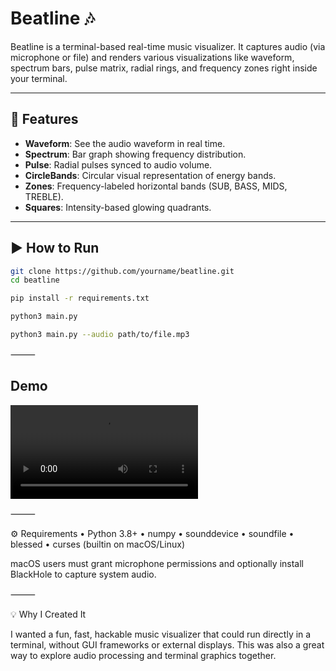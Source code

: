 # Beatline 🎶

Beatline is a terminal-based real-time music visualizer. It captures audio (via microphone or file) and renders various visualizations like waveform, spectrum bars, pulse matrix, radial rings, and frequency zones right inside your terminal.

---

## 🔧 Features
- **Waveform**: See the audio waveform in real time.
- **Spectrum**: Bar graph showing frequency distribution.
- **Pulse**: Radial pulses synced to audio volume.
- **CircleBands**: Circular visual representation of energy bands.
- **Zones**: Frequency-labeled horizontal bands (SUB, BASS, MIDS, TREBLE).
- **Squares**: Intensity-based glowing quadrants.

---

## ▶️ How to Run

```bash
git clone https://github.com/yourname/beatline.git
cd beatline

pip install -r requirements.txt

python3 main.py

python3 main.py --audio path/to/file.mp3
```

⸻

## Demo
![Demo](demo.mov)

⸻

⚙️ Requirements
	•	Python 3.8+
	•	numpy
	•	sounddevice
	•	soundfile
	•	blessed
	•	curses (builtin on macOS/Linux)

macOS users must grant microphone permissions and optionally install BlackHole to capture system audio.

⸻

💡 Why I Created It

I wanted a fun, fast, hackable music visualizer that could run directly in a terminal, without GUI frameworks or external displays. This was also a great way to explore audio processing and terminal graphics together.